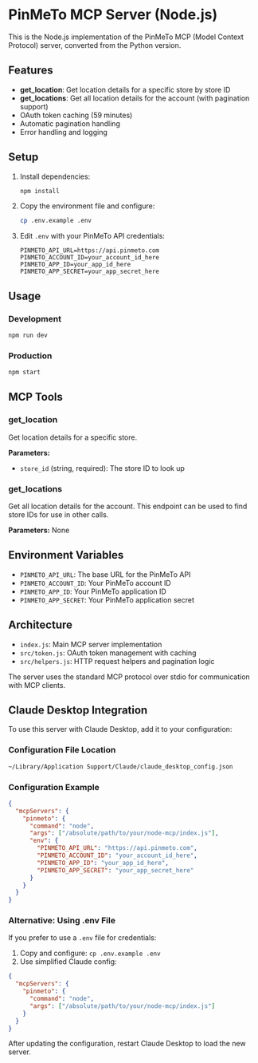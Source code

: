 # PinMeTo MCP Server (Node.js)

This is the Node.js implementation of the PinMeTo MCP (Model Context Protocol) server, converted from the Python version.

## Features

- **get_location**: Get location details for a specific store by store ID
- **get_locations**: Get all location details for the account (with pagination support)
- OAuth token caching (59 minutes)
- Automatic pagination handling
- Error handling and logging

## Setup

1. Install dependencies:

   ```bash
   npm install
   ```

2. Copy the environment file and configure:

   ```bash
   cp .env.example .env
   ```

3. Edit `.env` with your PinMeTo API credentials:
   ```
   PINMETO_API_URL=https://api.pinmeto.com
   PINMETO_ACCOUNT_ID=your_account_id_here
   PINMETO_APP_ID=your_app_id_here
   PINMETO_APP_SECRET=your_app_secret_here
   ```

## Usage

### Development

```bash
npm run dev
```

### Production

```bash
npm start
```

## MCP Tools

### get_location

Get location details for a specific store.

**Parameters:**

- `store_id` (string, required): The store ID to look up

### get_locations

Get all location details for the account. This endpoint can be used to find store IDs for use in other calls.

**Parameters:** None

## Environment Variables

- `PINMETO_API_URL`: The base URL for the PinMeTo API
- `PINMETO_ACCOUNT_ID`: Your PinMeTo account ID
- `PINMETO_APP_ID`: Your PinMeTo application ID
- `PINMETO_APP_SECRET`: Your PinMeTo application secret

## Architecture

- `index.js`: Main MCP server implementation
- `src/token.js`: OAuth token management with caching
- `src/helpers.js`: HTTP request helpers and pagination logic

The server uses the standard MCP protocol over stdio for communication with MCP clients.

## Claude Desktop Integration

To use this server with Claude Desktop, add it to your configuration:

### Configuration File Location

```bash
~/Library/Application Support/Claude/claude_desktop_config.json
```

### Configuration Example

```json
{
  "mcpServers": {
    "pinmeto": {
      "command": "node",
      "args": ["/absolute/path/to/your/node-mcp/index.js"],
      "env": {
        "PINMETO_API_URL": "https://api.pinmeto.com",
        "PINMETO_ACCOUNT_ID": "your_account_id_here",
        "PINMETO_APP_ID": "your_app_id_here",
        "PINMETO_APP_SECRET": "your_app_secret_here"
      }
    }
  }
}
```

### Alternative: Using .env File

If you prefer to use a `.env` file for credentials:

1. Copy and configure: `cp .env.example .env`
2. Use simplified Claude config:

```json
{
  "mcpServers": {
    "pinmeto": {
      "command": "node",
      "args": ["/absolute/path/to/your/node-mcp/index.js"]
    }
  }
}
```

After updating the configuration, restart Claude Desktop to load the new server.
